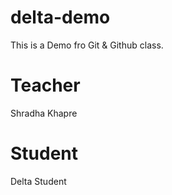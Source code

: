 # delta-demo
This is a Demo fro Git &amp; Github class.

# Teacher
Shradha Khapre

# Student
Delta Student